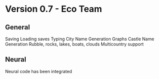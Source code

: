 # Version 0.7 - Eco Team

## General
 Saving
 Loading saves
 Typing
 City Name Generation
 Graphs
 Castle Name Generation
 Rubble, rocks, lakes, boats, clouds
 Multicountry support
 
## Neural
 Neural code has been integrated
 
